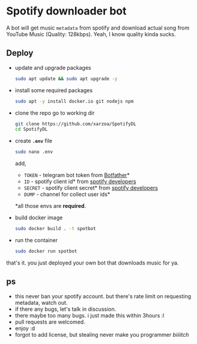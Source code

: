 # Spotify downloader bot

A bot will get music ```metadata``` from spotify and download actual song from YouTube Music (Quality: 128kbps). Yeah, I know quality kinda sucks.

## Deploy

- update and upgrade packages
  ```sh
  sudo apt update && sudo apt upgrade -y
  ```
  
- install some required packages
  ```sh
  sudo apt -y install docker.io git nodejs npm
  ```

- clone the repo go to working dir
  ```sh
  git clone https://github.com/xarzoa/SpotifyDL
  cd SpotifyDL
  ```

- create **```.env```** file
  ```sh
  sudo nano .env
  ```
  add,
    - ```TOKEN``` - telegram bot token from [Botfather](https://t.me/botfather)*
    - ```ID``` - spotify client id* from [spotify developers](https://developers.spotify.com)
    - ```SECRET``` - spotify client secret* from [spotify developers](https://developers.spotify.com)
    - ```DUMP``` - channel for collect user ids*
  
  *all those envs are **required**.
  
- build docker image
  ```sh
  sudo docker build . -t spotbot
  ```

- run the container
  ```sh
  sudo docker run spotbot
  ```

that's it. you just deployed your own bot that downloads music for ya. 

## ps

- this never ban your spotify account. but there's rate limit on requesting metadata, watch out.
- if there any bugs, let's talk in discussion.
- there maybe too many bugs. i just made this within 3hours :l
- pull requests are welcomed.
- enjoy :d
- forgot to add license, but stealing never make you programmer *biiiitch*